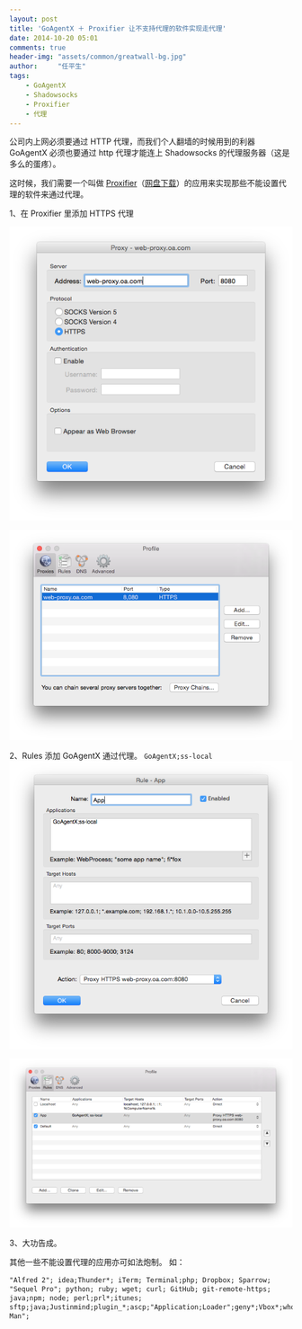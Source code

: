 ```yaml
---
layout: post
title: 'GoAgentX ＋ Proxifier 让不支持代理的软件实现走代理'
date: 2014-10-20 05:01
comments: true
header-img: "assets/common/greatwall-bg.jpg"
author:     "任平生"
tags:
    - GoAgentX
    - Shadowsocks
    - Proxifier
    - 代理
---
```

公司内上网必须要通过 HTTP 代理，而我们个人翻墙的时候用到的利器 GoAgentX 必须也要通过 http 代理才能连上 Shadowsocks 的代理服务器（这是多么的蛋疼）。

这时候，我们需要一个叫做 [Proxifier](http://www.proxifier.com/)（[网盘下载](http://pan.baidu.com/s/1pJkFybh)）的应用来实现那些不能设置代理的软件来通过代理。

1、在 Proxifier 里添加 HTTPS 代理

![Proxifier-http-proxy.png](/assets/2014/10/Proxifier-http-proxy.png)

![Proxifier-add-proxy.png](/assets/2014/10/Proxifier-add-proxy.png)



2、Rules 添加 GoAgentX 通过代理。  `GoAgentX;ss-local`
![Proxifier-add-rule.png](/assets/2014/10/Proxifier-add-rule.png)

![Proxifier-goagentx.png](/assets/2014/10/Proxifier-goagentx.png)



3、大功告成。


其他一些不能设置代理的应用亦可如法炮制。
如：

```
"Alfred 2"; idea;Thunder*; iTerm; Terminal;php; Dropbox; Sparrow; "Sequel Pro"; python; ruby; wget; curl; GitHub; git-remote-https; java;npm; node; perl;prl*;itunes; sftp;java;Justinmind;plugin_*;ascp;"Application;Loader";geny*;Vbox*;whois;traceroute;stroke;ssh;ALiWangwang;MacUpdate*;git*;Git;fzs*;mail;flickr*;xulr*;imess*;com.apple.im*;Airmail;Adium;Prot*;Tokens;Ali*;Lite*;file*;ssh;ftp;Adobe*;PDApp*;Creative*;Vbox*;xulrunner;Virtual*;PDApp;Bit*;Domainers;fire*;plugin*;Atom*;Tokens;.com.realmacsoftware*;Xcode;java;httpd;qboxrsctl;Wunderlist;"Mark Man";
```

